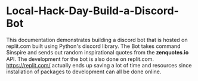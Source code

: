 # Local-Hack-Day-Build-a-Discord-Bot
This documentation demonstrates building a discord bot that is hosted on replit.com built using Python's discord library.
The Bot takes command $inspire and sends out random inspirational quotes from the 𝐳𝐞𝐧𝐪𝐮𝐨𝐭𝐞𝐬.𝐢𝐨 API. 
The development for the bot is also done on replit.com.
https://replit.com/ actually ends up saving a lot of time and resources since installation of packages to development can all be done online.

